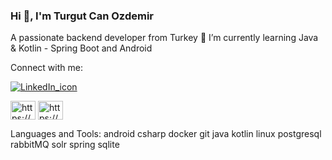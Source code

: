### Hi 👋, I'm Turgut Can Ozdemir

A passionate backend developer from Turkey
🌱 I’m currently learning Java & Kotlin - Spring Boot and Android

Connect with me:

[![LinkedIn_icon](	https://raw.githubusercontent.com/rahuldkjain/gith…/master/src/images/icons/Social/linked-in-alt.svg "LinkedIn")](https://www.linkedin.com/in/tcozdemir/)

<a href="https://linkedin.com/in/https://www.linkedin.com/in/metehanmengen/" rel="nofollow"><img align="center" src="https://raw.githubusercontent.com/rahuldkjain/github-profile-readme-generator/master/src/images/icons/Social/linked-in-alt.svg" alt="https://www.linkedin.com/in/metehanmengen/" height="30" width="40" style="max-width: 100%;"></a>
<img align="center" src="https://raw.githubusercontent.com/rahuldkjain/github-profile-readme-generator/master/src/images/icons/Social/linked-in-alt.svg" alt="https://www.linkedin.com/in/tcozdemir/" height="30" width="40" style="max-width: 100%;">

Languages and Tools:
android csharp docker git java kotlin linux postgresql rabbitMQ solr spring sqlite
